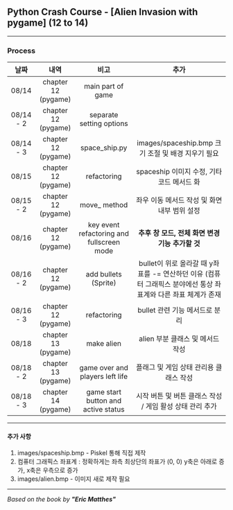 ## Python Crash Course - \[Alien Invasion with pygame] (12 to 14)

---

### Process

|    날짜     |         내역          |                    비고                     |                                  추가                                  |
|:---------:|:-------------------:|:-----------------------------------------:|:--------------------------------------------------------------------:|
|   08/14   | chapter 12 (pygame) |             main part of game             |                                                                      |
| 08/14 - 2 | chapter 12 (pygame) |         separate setting options          |                                                                      |
| 08/14 - 3 | chapter 12 (pygame) |               space_ship.py               |                images/spaceship.bmp 크기 조절 및 배경 지우기 필요                |
|   08/15   | chapter 12 (pygame) |                refactoring                |                    spaceship 이미지 수정, 기타 코드 메서드 화                     |
| 08/15 - 2 | chapter 12 (pygame) |               move_ method                |                      좌우 이동 메서드 작성 및 화면 내부 범위 설정                      |
|   08/16   | chapter 12 (pygame) | key event refactoring and fullscreen mode |                    **추후 창 모드, 전체 화면 변경 기능 추가할 것**                    |
| 08/16 - 2 | chapter 12 (pygame) |           add bullets (Sprite)            | bullet이 위로 올라갈 때 y좌표를 -= 연산하던 이유 (컴퓨터 그래픽스 분야에선 통상 좌표계와 다른 좌표 체계가 존재 |
| 08/16 - 3 | chapter 12 (pygame) |                refactoring                |                         bullet 관련 기능 메서드로 분리                         |
|   08/18   | chapter 13 (pygame) |                make alien                 |                        alien 부분 클래스 및 메서드 작성                         |
| 08/18 - 2 | chapter 13 (pygame) |      game over and players left life      |                        플래그 및 게임 상태 관리용 클래스 작성                        |
| 08/18 - 3 | chapter 14 (pygame) |    game start button and active status    |                  시작 버튼 및 버튼 클래스 작성 / 게임 활성 상태 관리 추가                  |

---

#### 추가 사항
1. images/spaceship.bmp - Piskel 통해 직접 제작
2. 컴퓨터 그래픽스 좌표계 : 정확하게는 좌측 최상단의 좌표가 (0, 0) y축은 아래로 증가, x축은 우측으로 증가
3. images/alien.bmp - 이미지 새로 제작 필요
---

*Based on the book by **"Eric Matthes"***